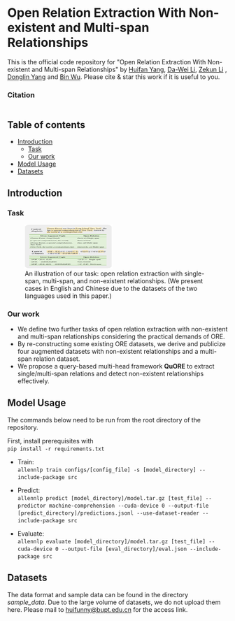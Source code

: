 # Open Relation Extraction With Non-existent and Multi-span Relationships

This is the official code repository for "Open Relation Extraction With Non-existent and Multi-span Relationships" by [Huifan Yang](mailto:huifunny@bupt.edu.cn), [Da-Wei Li](mailto:daweilee@microsoft.com), [Zekun Li](mailto:lizekun@bupt.edu.cn) , [Donglin	Yang](mailto:iceberg@bupt.edu.cn) and [Bin Wu](mailto:wubin@bupt.edu.cn). Please cite & star this work if it is useful to you.

### Citation
```

```

## Table of contents
- [Introduction](#introduction)
    * [Task](#task)
    * [Our work](#our-work)
- [Model Usage](#model-usage)
- [Datasets](#datasets)

## Introduction
### Task
<figure>
    <img src="./assets/images/task.png"
         width="200" height="100"
         alt="An illustration of our task">
    <figcaption>An illustration of our task: open relation extraction with single-span, multi-span, and non-existent relationships. (We present cases in English and Chinese due to the datasets of the two languages used in this paper.)</figcaption>
</figure>

### Our work
- We define two further tasks of open relation extraction with non-existent and multi-span relationships considering the practical demands of ORE.
- By re-constructing some existing ORE datasets, we derive and publicize four augmented datasets with non-existent relationships and a multi-span relation dataset.
- We propose a query-based multi-head framework **QuORE** to extract single/multi-span relations and detect non-existent relationships effectively. 

## Model Usage
The commands below need to be run from the root directory of the repository.

First, install prerequisites with  
```pip install -r requirements.txt```

* Train:  
```allennlp train configs/[config_file] -s [model_directory] --include-package src```

* Predict:  
```allennlp predict [model_directory]/model.tar.gz [test_file] --predictor machine-comprehension --cuda-device 0 --output-file [predict_directory]/predictions.jsonl --use-dataset-reader --include-package src```

* Evaluate:  
```allennlp evaluate [model_directory]/model.tar.gz [test_file] --cuda-device 0 --output-file [eval_directory]/eval.json --include-package src```

## Datasets
The data format and sample data can be found in the directory *sample_data*. Due to the large volume of datasets, we do not upload them here. Please mail to <huifunny@bupt.edu.cn> for the access link.